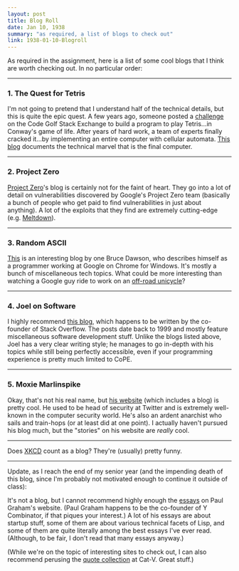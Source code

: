 ```yaml
---
layout: post
title: Blog Roll
date: Jan 10, 1938
summary: "as required, a list of blogs to check out"
link: 1938-01-10-Blogroll
---
```


As required in the assignment, here is a list of some cool blogs that I think are worth checking out. In no particular order:

---
### 1. The Quest for Tetris
I'm not going to pretend that I understand half of the technical details, but this is quite the epic quest. A few years ago, someone posted a [challenge](https://codegolf.stackexchange.com/questions/11880/build-a-working-game-of-tetris-in-conways-game-of-life) on the Code Golf Stack Exchange to build a program to play Tetris...in Conway's game of life. After years of hard work, a team of experts finally cracked it...by implementing an entire computer with cellular automata. [This blog](http://blog.phinotpi.com/) documents the technical marvel that is the final computer.

---
### 2. Project Zero
[Project Zero](https://googleprojectzero.blogspot.com/)'s blog is certainly not for the faint of heart. They go into a lot of detail on vulnerabilities discovered by Google's Project Zero team (basically a bunch of people who get paid to find vulnerabilities in just about anything). A lot of the exploits that they find are extremely cutting-edge (e.g. [Meltdown](https://googleprojectzero.blogspot.com/2018/01/reading-privileged-memory-with-side.html)).

---
### 3. Random ASCII
[This](https://randomascii.wordpress.com/) is an interesting blog by one Bruce Dawson, who describes himself as a programmer working at Google on Chrome for Windows. It's mostly a bunch of miscellaneous tech topics. What could be more interesting than watching a Google guy ride to work on an [off-road unicycle](https://www.youtube.com/watch?v=Ys_jLSh8anI&list=PLruaMhkVkeS-3FI2mtjTlMffGNrIz85pH&index=2)?

---
### 4. Joel on Software
I highly recommend [this blog](https://www.joelonsoftware.com/), which happens to be written by the co-founder of Stack Overflow. The posts date back to 1999 and mostly feature miscellaneous software development stuff. Unlike the blogs listed above, Joel has a very clear writing style; he manages to go in-depth with his topics while still being perfectly accessible, even if your programming experience is pretty much limited to CoPE.

---
### 5. Moxie Marlinspike
Okay, that's not his real name, but [his website](https://moxie.org/blog/) (which includes a blog) is pretty cool. He used to be head of security at Twitter and is extremely well-known in the computer security world. He's also an ardent anarchist who sails and train-hops (or at least did at one point). I actually haven't pursued his blog much, but the "stories" on his website are *really* cool.

---
Does [XKCD](https://xkcd.com/) count as a blog? They're (usually) pretty funny.

---
Update, as I reach the end of my senior year (and the impending death of this blog, since I'm probably not motivated enough to continue it outside of class):

It's not a blog, but I cannot recommend highly enough the [essays](http://www.paulgraham.com/articles.html) on Paul Graham's website. (Paul Graham happens to be the co-founder of Y Combinator, if that piques your interest.) A lot of his essays are about startup stuff, some of them are about various technical facets of Lisp, and some of them are quite literally among the best essays I've ever read. (Although, to be fair, I don't read that many essays anyway.)

(While we're on the topic of interesting sites to check out, I can also recommend perusing the [quote collection](http://quotes.cat-v.org/) at Cat-V. Great stuff.)

